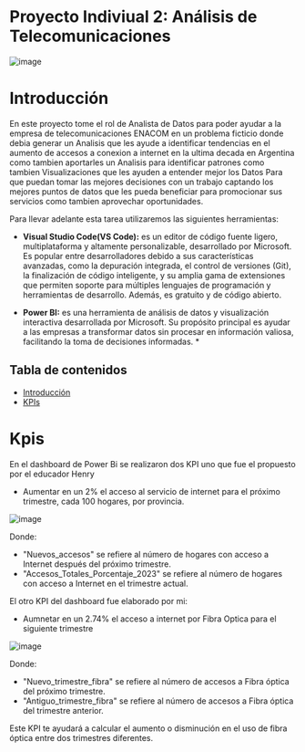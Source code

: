 # Proyecto Indiviual 2: Análisis de Telecomunicaciones

![image](https://github.com/user-attachments/assets/cb9c65c1-e943-47e6-94b5-d943f7978383)

# Introducción

En este proyecto tome el rol de Analista de Datos para poder ayudar a la empresa de telecomunicaciones ENACOM en un problema ficticio donde debia generar un Analisis que les ayude a identificar tendencias en el aumento de accesos a conexion a internet en la ultima decada en Argentina como tambien aportarles un Analisis para identificar patrones como tambien Visualizaciones que les ayuden a entender mejor los Datos Para que puedan tomar las mejores decisiones con un trabajo captando los mejores puntos de datos que les pueda beneficiar para promocionar sus servicios como tambien aprovechar oportunidades.

Para llevar adelante esta tarea utilizaremos las siguientes herramientas:

* **Visual Studio Code(VS Code):** es un editor de código fuente ligero, multiplataforma y altamente personalizable, desarrollado por Microsoft. Es popular entre desarrolladores debido a sus características avanzadas, como la depuración integrada, el control de versiones (Git), la finalización de código inteligente, y su amplia gama de extensiones que permiten soporte para múltiples lenguajes de programación y herramientas de desarrollo. Además, es gratuito y de código abierto.

* **Power BI:** es una herramienta de análisis de datos y visualización interactiva desarrollada por Microsoft. Su propósito principal es ayudar a las empresas a transformar datos sin procesar en información valiosa, facilitando la toma de decisiones informadas. *

## Tabla de contenidos
- [Introducción](#introducción)
- [KPIs](#Kpis)

# Kpis

En el dashboard de Power Bi se realizaron dos KPI uno que fue el propuesto por el educador Henry

+ Aumentar en un 2% el acceso al servicio de internet para el próximo trimestre, cada 100 hogares, por provincia.

![image](https://github.com/user-attachments/assets/750d9dee-dd1b-45aa-96c2-63f3d63a0a1e)

Donde:
+ "Nuevos_accesos" se refiere al número de hogares con acceso a Internet después del próximo trimestre.
+ "Accesos_Totales_Porcentaje_2023" se refiere al número de hogares con acceso a Internet en el trimestre actual.

El otro KPI del dashboard fue elaborado por mi:

+ Aumnetar en un 2.74% el acceso a internet por Fibra Optica para el siguiente trimestre

![image](https://github.com/user-attachments/assets/39680655-ffcd-42ab-b19e-8851b4044446)

Donde:
+ "Nuevo_trimestre_fibra" se refiere al número de accesos a Fibra óptica del próximo trimestre.
+ "Antiguo_trimestre_fibra" se refiere al número de accesos a Fibra óptica del trimestre anterior.

Este KPI te ayudará a calcular el aumento o disminución en el uso de fibra óptica entre dos trimestres diferentes.
